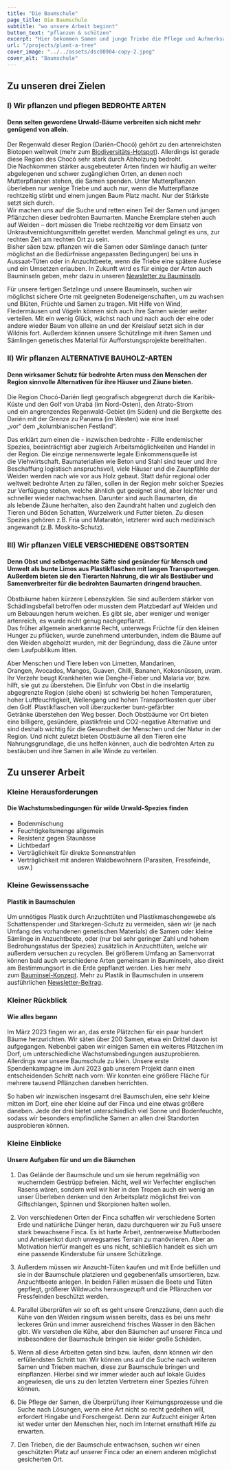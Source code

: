 ```yaml
---
title: "Die Baumschule"
page_title: Die Baumschule
subtitle: "wo unsere Arbeit beginnt"
button_text: "pflanzen & schützen"
excerpt: "Hier bekommen Samen und junge Triebe die Pflege und Aufmerksamkeit, die sie brauchen, um überlebensfähig zu werden."
url: "/projects/plant-a-tree"
cover_image: "../../assets/dsc00904-copy-2.jpeg"
cover_alt: "Baumschule"
---
```


<h2 id="nursery">Zu unseren drei Zielen</h2>

### I) Wir pflanzen und pflegen BEDROHTE ARTEN 

#### Denn selten gewordene Urwald-Bäume verbreiten sich nicht mehr genügend von allein.

Der Regenwald dieser Region (Darién-Chocó) gehört zu den artenreichsten Biotopen weltweit (mehr zum [Biodiversitäts-Hotspot](./die-finca/kompletter-text#region-bedeutung)). Allerdings ist gerade diese Region des Chocó sehr stark durch Abholzung bedroht.
Die Nachkommen stärker ausgebeuteter Arten finden wir häufig an weiter abgelegenen und schwer zugänglichen Orten, an denen noch Mutterpflanzen stehen, die Samen spenden. Unter Mutterpflanzen überleben nur wenige Triebe und auch nur, wenn die Mutterpflanze rechtzeitig stirbt und einem jungen Baum Platz macht. Nur der Stärkste setzt sich durch. <br>
Wir machen uns auf die Suche und retten einen Teil der Samen und jungen Pflänzchen dieser bedrohten Baumarten. Manche Exemplare stehen auch auf Weiden – dort müssen die Triebe rechtzeitig vor dem Einsatz von Unkrautvernichtungsmitteln gerettet werden. Manchmal gelingt es uns, zur rechten Zeit am rechten Ort zu sein.<br>
Bisher säen bzw. pflanzen wir die Samen oder Sämlinge danach (unter möglichst an die Bedürfnisse angepassten Bedingungen) bei uns in Aussaat-Tüten oder in Anzuchtbeete, wenn die Triebe eine spätere Auslese und ein Umsetzen erlauben. In Zukunft wird es für einige der Arten auch Bauminseln geben, mehr dazu in unseren [Newsletter zu Bauminseln](https://vivalaselva.substack.com/p/bauminseln).

Für unsere fertigen Setzlinge und unsere Bauminseln, suchen wir möglichst sichere Orte mit geeigneten Bodeneigenschaften, um zu wachsen und Blüten, Früchte und Samen zu tragen. Mit Hilfe von Wind, Fledermäusen und Vögeln können sich auch ihre Samen wieder weiter verteilen. Mit ein wenig Glück, wächst nach und nach auch der eine oder andere wieder Baum von alleine an und der Kreislauf setzt sich in der Wildnis fort. Außerdem können unsere Schützlinge mit ihren Samen und Sämlingen genetisches Material für Aufforstungsprojekte bereithalten.

### II) Wir pflanzen ALTERNATIVE BAUHOLZ-ARTEN

#### Denn wirksamer Schutz für bedrohte Arten muss den Menschen der Region sinnvolle Alternativen für ihre Häuser und Zäune bieten.

Die Region Chocó-Darién liegt geografisch abgegrenzt durch die Karibik-Küste und den Golf von Urabá (im Nord-Osten), den Atrato-Strom und ein angrenzendes Regenwald-Gebiet (im Süden) und die Bergkette des Darién mit der Grenze zu Panama (im Westen) wie eine Insel „vor“ dem „kolumbianischen Festland“.

Das erklärt zum einen die - inzwischen bedrohte - Fülle endemischer Spezies, beeinträchtigt aber zugleich Arbeitsmöglichkeiten und Handel in der Region. Die einzige nennenswerte legale Einkommensquelle ist die Viehwirtschaft. Baumaterialien wie Beton und Stahl sind teuer und ihre Beschaffung logistisch anspruchsvoll, viele Häuser und die Zaunpfähle der Weiden werden nach wie vor aus Holz gebaut. Statt dafür regional oder weltweit bedrohte Arten zu fällen, sollen in der Region mehr solcher Spezies zur Verfügung stehen, welche ähnlich gut geeignet sind, aber leichter und schneller wieder nachwachsen.
Darunter sind auch Baumarten, die als lebende Zäune herhalten, also den Zaundraht halten und zugleich den Tieren und Böden Schatten, Wurzelwerk und Futter bieten. Zu diesen Spezies gehören z.B. Fría und Mataratón, letzterer wird auch medizinisch angewandt (z.B. Moskito-Schutz).

### III) Wir pflanzen VIELE VERSCHIEDENE OBSTSORTEN

#### Denn Obst und selbstgemachte Säfte sind gesünder für Mensch und Umwelt als bunte Limos aus Plastikflaschen mit langen Transportwegen. Außerdem bieten sie den Tierarten Nahrung, die wir als Bestäuber und Samenverbreiter für die bedrohten Baumarten dringend brauchen.

Obstbäume haben kürzere Lebenszyklen. Sie sind außerdem stärker von Schädlingsbefall betroffen oder mussten dem Platzbedarf auf Weiden und um Bebauungen herum weichen. Es gibt sie, aber weniger und weniger artenreich, es wurde nicht genug nachgepflanzt. Das früher allgemein anerkannte Recht, unterwegs Früchte für den kleinen Hunger zu pflücken, wurde zunehmend unterbunden, indem die Bäume auf den Weiden abgeholzt wurden, mit der Begründung, dass die Zäune unter dem Laufpublikum litten.

Aber Menschen und Tiere leben von Limetten, Mandarinen, Orangen, Avocados, Mangos, Guaven, Chilli, Bananen, Kokosnüssen, uvam. Ihr Verzehr beugt Krankheiten wie Denghe-Fieber und Malaria vor, bzw. hilft, sie gut zu überstehen. Die Einfuhr von Obst in die inselartig abgegrenzte Region (siehe oben) ist schwierig bei hohen Temperaturen, hoher Luftfeuchtigkeit, Wellengang und hohen Transportkosten quer über den Golf. Plastikflaschen voll überzuckerter bunt-gefärbter Getränke überstehen den Weg besser. Doch Obstbäume vor Ort bieten eine billigere, gesündere, plastikfreie und CO2-negative Alternative und sind deshalb wichtig für die Gesundheit der Menschen und der Natur in der Region.
Und nicht zuletzt bieten Obstbäume all den Tieren eine Nahrungsgrundlage, die uns helfen können, auch die bedrohten Arten zu bestäuben und ihre Samen in alle Winde zu verteilen.

## Zu unserer Arbeit

### Kleine Herausforderungen

#### Die Wachstumsbedingungen für wilde Urwald-Spezies finden

- Bodenmischung
- Feuchtigkeitsmenge allgemein
- Resistenz gegen Staunässe
- Lichtbedarf
- Verträglichkeit für direkte Sonnenstrahlen
- Verträglichkeit mit anderen Waldbewohnern (Parasiten, Fressfeinde, usw.)

### Kleine Gewissenssache

#### Plastik in Baumschulen

Um unnötiges Plastik durch Anzuchttüten und Plastikmaschengewebe als Schattenspender und Starkregen-Schutz zu vermeiden, säen wir (je nach Umfang des vorhandenen genetischen Materials) die Samen oder kleine Sämlinge in Anzuchtbeete, oder (nur bei sehr geringer Zahl und hohem Bedrohungsstatus der Spezies) zusätzlich in Anzuchttüten, welche wir außerdem versuchen zu recyclen. Bei größerem Umfang an Samenvorrat können bald auch verschiedene Arten gemeinsam in Bauminseln, also direkt am Bestimmungsort in die Erde gepflanzt werden. Lies hier mehr zum [Bauminsel-Konzept](https://vivalaselva.substack.com/p/bauminseln). Mehr zu Plastik in Baumschulen in unserem ausführlichen [Newsletter-Beitrag](https://vivalaselva.substack.com/p/uber-baumschulen-und-ihr-plastik).

### Kleiner Rückblick

#### Wie alles begann

Im März 2023 fingen wir an, das erste Plätzchen für ein paar hundert Bäume herzurichten. Wir säten über 200 Samen, etwa ein Drittel davon ist aufgegangen. Nebenbei gaben wir einigen Samen ein weiteres Plätzchen im Dorf, um unterschiedliche Wachstumsbedingungen auszuprobieren.
Allerdings war unsere Baumschule zu klein. Unsere erste Spendenkampagne im Juni 2023 gab unserem Projekt dann einen entscheidenden Schritt nach vorn: Wir konnten eine größere Fläche für mehrere tausend Pflänzchen daneben herrichten.

So haben wir inzwischen insgesamt drei Baumschulen, eine sehr kleine mitten im Dorf, eine eher kleine auf der Finca und eine etwas größere daneben. Jede der drei bietet unterschiedlich viel Sonne und Bodenfeuchte, sodass wir besonders empfindliche Samen an allen drei Standorten ausprobieren können.

### Kleine Einblicke

#### Unsere Aufgaben für und um die Bäumchen

1. Das Gelände der Baumschule und um sie herum regelmäßig von wucherndem Gestrüpp befreien. Nicht, weil wir Verfechter englischen Rasens wären, sondern weil wir hier in den Tropen auch ein wenig an unser Überleben denken und den Arbeitsplatz möglichst frei von Giftschlangen, Spinnen und Skorpionen halten wollen.

2. Von verschiedenen Orten der Finca schaffen wir verschiedene Sorten Erde und natürliche Dünger heran, dazu durchqueren wir zu Fuß unsere stark bewachsene Finca. Es ist harte Arbeit, zentnerweise Mutterboden und Ameisenkot durch unwegsames Terrain zu manövrieren. Aber an Motivation hierfür mangelt es uns nicht, schließlich handelt es sich um eine passende Kinderstube für unsere Schützlinge.

3. Außerdem müssen wir Anzucht-Tüten kaufen und mit Erde befüllen und sie in der Baumschule platzieren und gegebenenfalls umsortieren, bzw. Anzuchtbeete anlegen. In beiden Fällen müssen die Beete und Tüten gepflegt, größerer Wildwuchs herausgezupft und die Pflänzchen vor Fressfeinden beschützt werden.

4. Parallel überprüfen wir so oft es geht unsere Grenzzäune, denn auch die Kühe von den Weiden ringsum wissen bereits, dass es bei uns mehr leckeres Grün und immer ausreichend frisches Wasser in den Bächen gibt. Wir verstehen die Kühe, aber den Bäumchen auf unserer Finca und insbesondere der Baumschule bringen sie leider große Schäden.

5. Wenn all diese Arbeiten getan sind bzw. laufen, dann können wir den erfüllendsten Schritt tun: Wir können uns auf die Suche nach weiteren Samen und Trieben machen, diese zur Baumschule bringen und einpflanzen. Hierbei sind wir immer wieder auch auf lokale Guides angewiesen, die uns zu den letzten Vertretern einer Spezies führen können.

6. Die Pflege der Samen, die Überprüfung ihrer Keimungsprozesse und die Suche nach Lösungen, wenn eine Art nicht so recht gedeihen will, erfordert Hingabe und Forschergeist. Denn zur Aufzucht einiger Arten ist weder unter den Menschen hier, noch im Internet ernsthaft Hilfe zu erwarten.

7. Den Trieben, die der Baumschule entwachsen, suchen wir einen geschützten Platz auf unserer Finca oder an einem anderen möglichst gesicherten Ort.

